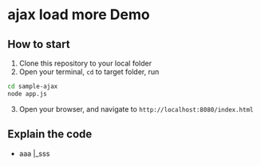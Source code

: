 # ajax load more Demo

## How to start
1. Clone this repository to your local folder
2. Open your terminal, `cd` to target folder, run
```bash
cd sample-ajax
node app.js
```
3. Open your browser, and navigate to `http://localhost:8080/index.html`

## Explain the code

- aaa
|_sss
